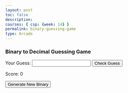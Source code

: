```yaml
---
layout: post
toc: false
description:
courses: { csp: {week: 14} }
permalink: binary-guessing-game
type: Arcade
---
```

<html lang="en">
  <head>
    <meta charset="UTF-8">
    <meta name="viewport" content="width=device-width, initial-scale=1.0">
    <link rel="stylesheet" href="game.css">
    <title>Binary to Decimal Guessing Game</title>
  </head>
  <body>
    <div class="container">
      <h3>Binary to Decimal Guessing Game</h3>
      <p id="binaryOutput"></p>
      <label for="userGuess">Your Guess:</label>
      <input type="text" id="userGuess">
      <button onclick="checkGuess()">Check Guess</button>
      <p id="result"></p>
      <p>Score: <span id="score">0</span></p>
      <button onclick="generateRandomBinary()">Generate New Binary</button>
    </div>
    <script type="text/javascript" src="text.js"></script>
  </body>
</html>
